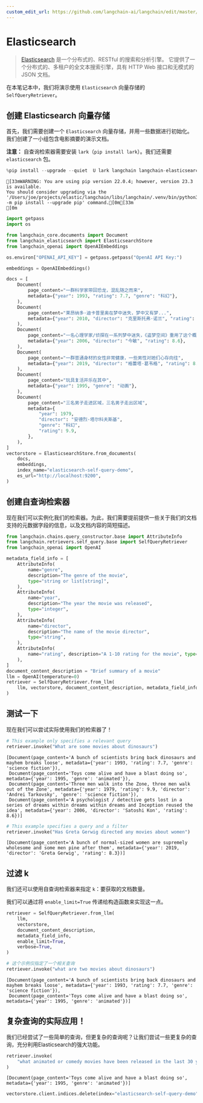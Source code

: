 ```yaml
---
custom_edit_url: https://github.com/langchain-ai/langchain/edit/master/docs/docs/integrations/retrievers/self_query/elasticsearch_self_query.ipynb
---
```


# Elasticsearch

> [Elasticsearch](https://www.elastic.co/elasticsearch/) 是一个分布式的、RESTful 的搜索和分析引擎。
> 它提供了一个分布式的、多租户的全文本搜索引擎，具有 HTTP Web 接口和无模式的 JSON 文档。

在本笔记本中，我们将演示使用 `Elasticsearch` 向量存储的 `SelfQueryRetriever`。

## 创建 Elasticsearch 向量存储

首先，我们需要创建一个 `Elasticsearch` 向量存储，并用一些数据进行初始化。我们创建了一小组包含电影摘要的演示文档。

**注意：** 自查询检索器需要安装 `lark`（`pip install lark`）。我们还需要 `elasticsearch` 包。

```python
%pip install --upgrade --quiet  U lark langchain langchain-elasticsearch
```
```output
[33mWARNING: You are using pip version 22.0.4; however, version 23.3 is available.
You should consider upgrading via the '/Users/joe/projects/elastic/langchain/libs/langchain/.venv/bin/python3 -m pip install --upgrade pip' command.[0m[33m
[0m
```

```python
import getpass
import os

from langchain_core.documents import Document
from langchain_elasticsearch import ElasticsearchStore
from langchain_openai import OpenAIEmbeddings

os.environ["OPENAI_API_KEY"] = getpass.getpass("OpenAI API Key:")

embeddings = OpenAIEmbeddings()
```


```python
docs = [
    Document(
        page_content="一群科学家带回恐龙，混乱随之而来",
        metadata={"year": 1993, "rating": 7.7, "genre": "科幻"},
    ),
    Document(
        page_content="莱昂纳多·迪卡普里奥在梦中迷失，梦中又有梦...",
        metadata={"year": 2010, "director": "克里斯托弗·诺兰", "rating": 8.2},
    ),
    Document(
        page_content="一名心理学家/侦探在一系列梦中迷失，《盗梦空间》重用了这个概念",
        metadata={"year": 2006, "director": "今敏", "rating": 8.6},
    ),
    Document(
        page_content="一群普通身材的女性非常健康，一些男性对她们心存向往",
        metadata={"year": 2019, "director": "格蕾塔·葛韦格", "rating": 8.3},
    ),
    Document(
        page_content="玩具复活并乐在其中",
        metadata={"year": 1995, "genre": "动画"},
    ),
    Document(
        page_content="三名男子走进区域，三名男子走出区域",
        metadata={
            "year": 1979,
            "director": "安德烈·塔尔科夫斯基",
            "genre": "科幻",
            "rating": 9.9,
        },
    ),
]
vectorstore = ElasticsearchStore.from_documents(
    docs,
    embeddings,
    index_name="elasticsearch-self-query-demo",
    es_url="http://localhost:9200",
)
```

## 创建自查询检索器
现在我们可以实例化我们的检索器。为此，我们需要提前提供一些关于我们的文档支持的元数据字段的信息，以及文档内容的简短描述。

```python
from langchain.chains.query_constructor.base import AttributeInfo
from langchain.retrievers.self_query.base import SelfQueryRetriever
from langchain_openai import OpenAI

metadata_field_info = [
    AttributeInfo(
        name="genre",
        description="The genre of the movie",
        type="string or list[string]",
    ),
    AttributeInfo(
        name="year",
        description="The year the movie was released",
        type="integer",
    ),
    AttributeInfo(
        name="director",
        description="The name of the movie director",
        type="string",
    ),
    AttributeInfo(
        name="rating", description="A 1-10 rating for the movie", type="float"
    ),
]
document_content_description = "Brief summary of a movie"
llm = OpenAI(temperature=0)
retriever = SelfQueryRetriever.from_llm(
    llm, vectorstore, document_content_description, metadata_field_info, verbose=True
)
```

## 测试一下
现在我们可以尝试实际使用我们的检索器了！


```python
# This example only specifies a relevant query
retriever.invoke("What are some movies about dinosaurs")
```



```output
[Document(page_content='A bunch of scientists bring back dinosaurs and mayhem breaks loose', metadata={'year': 1993, 'rating': 7.7, 'genre': 'science fiction'}),
 Document(page_content='Toys come alive and have a blast doing so', metadata={'year': 1995, 'genre': 'animated'}),
 Document(page_content='Three men walk into the Zone, three men walk out of the Zone', metadata={'year': 1979, 'rating': 9.9, 'director': 'Andrei Tarkovsky', 'genre': 'science fiction'}),
 Document(page_content='A psychologist / detective gets lost in a series of dreams within dreams within dreams and Inception reused the idea', metadata={'year': 2006, 'director': 'Satoshi Kon', 'rating': 8.6})]
```



```python
# This example specifies a query and a filter
retriever.invoke("Has Greta Gerwig directed any movies about women")
```



```output
[Document(page_content='A bunch of normal-sized women are supremely wholesome and some men pine after them', metadata={'year': 2019, 'director': 'Greta Gerwig', 'rating': 8.3})]
```

## 过滤 k

我们还可以使用自查询检索器来指定 `k`：要获取的文档数量。

我们可以通过将 `enable_limit=True` 传递给构造函数来实现这一点。

```python
retriever = SelfQueryRetriever.from_llm(
    llm,
    vectorstore,
    document_content_description,
    metadata_field_info,
    enable_limit=True,
    verbose=True,
)
```

```python
# 这个示例仅指定了一个相关查询
retriever.invoke("what are two movies about dinosaurs")
```

```output
[Document(page_content='A bunch of scientists bring back dinosaurs and mayhem breaks loose', metadata={'year': 1993, 'rating': 7.7, 'genre': 'science fiction'}),
 Document(page_content='Toys come alive and have a blast doing so', metadata={'year': 1995, 'genre': 'animated'})]
```

## 复杂查询的实际应用！
我们已经尝试了一些简单的查询，但更复杂的查询呢？让我们尝试一些更复杂的查询，充分利用Elasticsearch的强大功能。


```python
retriever.invoke(
    "what animated or comedy movies have been released in the last 30 years about animated toys?"
)
```



```output
[Document(page_content='Toys come alive and have a blast doing so', metadata={'year': 1995, 'genre': 'animated'})]
```



```python
vectorstore.client.indices.delete(index="elasticsearch-self-query-demo")
```
